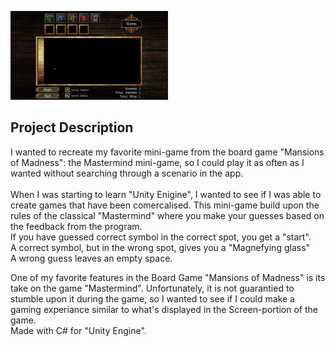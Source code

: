 <img src="https://github.com/Bsktrrl/Bsktrrl.github.io/blob/main/images/MasterMadness/Guess.gif" width="50%"/><br>

## Project Description
I wanted to recreate my favorite mini-game from the board game "Mansions of Madness": the Mastermind mini-game, so I could play it as often as I wanted without searching through a scenario in the app.
<br>
<br>
When I was starting to learn "Unity Enigine", I wanted to see if I was able to create games that have been comercalised.
This mini-game build upon the rules of the classical "Mastermind" where you make your guesses based on the feedback from the program.<br>
If you have guessed correct symbol in the correct spot, you get a "start".<br>
A correct symbol, but in the wrong spot, gives you a "Magnefying glass"<br>
A wrong guess leaves an empty space.<br>



One of my favorite features in the Board Game "Mansions of Madness" is its take on the game "Mastermind".
Unfortunately, it is not guarantied to stumble upon it during the game, so I wanted to see if I could make a gaming experiance similar to what's displayed in the Screen-portion of the game.
<br>Made with C# for "Unity Engine".
